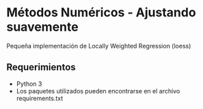 # Métodos Numéricos - Ajustando suavemente
Pequeña implementación de Locally Weighted Regression (loess)

## Requerimientos
- Python 3
- Los paquetes utilizados pueden encontrarse en el archivo requirements.txt
